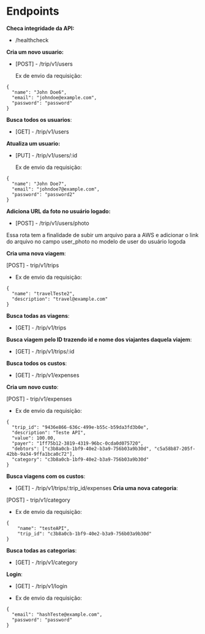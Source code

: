 # Endpoints

**Checa integridade da API:**

- /healthcheck

**Cria um novo usuario:**

- [POST] - /trip/v1/users

  Ex de envio da requisição:

```
{
  "name": "John Doe6",
  "email": "johndoe@example.com",
  "password": "password"
}
```

**Busca todos os usuarios**:

- [GET] - /trip/v1/users

**Atualiza um usuario:**

- [PUT] - /trip/v1/users/:id

  Ex de envio da requisição:

```
{
  "name": "John Doe7",
  "email": "johndoe7@example.com",
  "password": "password2"
}
```

**Adiciona URL da foto no usuário logado:**

- [POST] - /trip/v1/users/photo

Essa rota tem a finalidade de subir um arquivo para a AWS e adicionar o link do arquivo no campo user_photo no modelo de user do usuário logoda

**Cria uma nova viagem**:

[POST] - trip/v1/trips

- Ex de envio da requisição:

```
{
  "name": "travelTeste2",
  "description": "travel@example.com"
}
```

**Busca todas as viagens**:

- [GET] - /trip/v1/trips

**Busca viagem pelo ID trazendo id e nome dos viajantes daquela viajem**:

- [GET] - /trip/v1/trips/:id

**Busca todos os custos**:

- [GET] - /trip/v1/expenses

**Cria um novo custo**:

[POST] - trip/v1/expenses

- Ex de envio da requisição:

```
{
  "trip_id": "9436e866-636c-499e-b55c-b59da3fd3b0e",
  "description": "Teste API",
  "value": 100.00,
  "payer": "1ff75b12-3819-4319-96bc-0cda0d075720",
  "debtors": ["c3b8a0cb-1bf9-40e2-b3a9-756b03a9b30d", "c5a58b87-205f-42bb-9a34-9ffa1bca0c72"],
  "category": "c3b8a0cb-1bf9-40e2-b3a9-756b03a9b30d"
}
```

**Busca viagens com os custos**:

- [GET] - /trip/v1/trips/:trip_id/expenses
  **Cria uma nova categoria**:

[POST] - trip/v1/category

- Ex de envio da requisição:

```
{
	"name": "testeAPI",
	"trip_id": "c3b8a0cb-1bf9-40e2-b3a9-756b03a9b30d"
}
```

**Busca todas as categorias**:

- [GET] - /trip/v1/category

**Login**:

- [GET] - /trip/v1/login

- Ex de envio da requisição:

```
{
  "email": "hashTeste@example.com",
  "password": "password"
}
```
